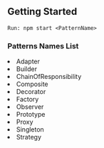 ## Getting Started

    Run: npm start <PatternName>

### Patterns Names List

<li>Adapter</li>
<li>Builder</li>
<li>ChainOfResponsibility</li>
<li>Composite</li>
<li>Decorator</li>
<li>Factory</li>
<li>Observer</li>
<li>Prototype</li>
<li>Proxy</li>
<li>Singleton</li>
<li>Strategy</li>
